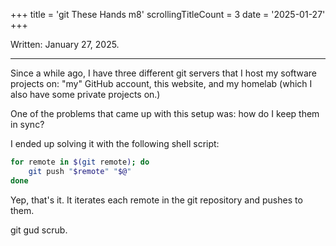 +++
title               = 'git These Hands m8'
scrollingTitleCount = 3
date                = '2025-01-27'
+++

Written: January 27, 2025.

---

Since a while ago, I have three different git servers that I host my software
projects on: "my" GitHub account, this website, and my homelab (which I also
have some private projects on.)

One of the problems that came up with this setup was: how do I keep them in
sync?

I ended up solving it with the following shell script:

```sh
for remote in $(git remote); do
    git push "$remote" "$@"
done
```

Yep, that's it. It iterates each remote in the git repository and pushes to
them.

git gud scrub.
